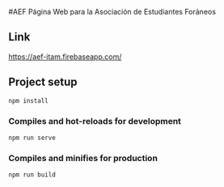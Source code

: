 #AEF
Página Web  para la Asociación de Estudiantes Foráneos
## Link
https://aef-itam.firebaseapp.com/


## Project setup
```
npm install
```

### Compiles and hot-reloads for development
```
npm run serve
```

### Compiles and minifies for production
```
npm run build
```

